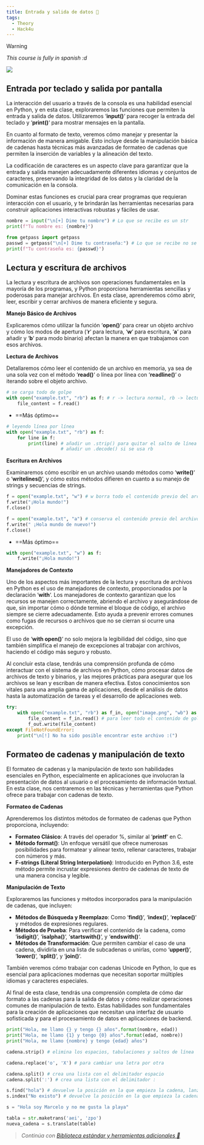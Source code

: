 ```yaml
---
title: Entrada y salida de datos 🥝
tags:
  - Theory
  - Hack4u
---
```

>[!Warning]
>*This course is fully in spanish :d*

![](Pasted%20image%2020240826120138.png)

## Entrada por teclado y salida por pantalla

La interacción del usuario a través de la consola es una habilidad esencial en Python, y en esta clase, exploraremos las funciones que permiten la entrada y salida de datos. Utilizaremos ‘**input()**‘ para recoger la entrada del teclado y ‘**print()**‘ para mostrar mensajes en la pantalla.

En cuanto al formato de texto, veremos cómo manejar y presentar la información de manera amigable. Esto incluye desde la manipulación básica de cadenas hasta técnicas más avanzadas de formateo de cadenas que permiten la inserción de variables y la alineación del texto.

La codificación de caracteres es un aspecto clave para garantizar que la entrada y salida manejen adecuadamente diferentes idiomas y conjuntos de caracteres, preservando la integridad de los datos y la claridad de la comunicación en la consola.

Dominar estas funciones es crucial para crear programas que requieran interacción con el usuario, y te brindarán las herramientas necesarias para construir aplicaciones interactivas robustas y fáciles de usar.

```python
nombre = input("\n[+] Dime tu nombre") # Lo que se recibe es un str
print(f"Tu nombre es: {nombre}")
```

```python
from getpass import getpass
passwd = getpass("\n[+] Dime tu contraseña:") # Lo que se recibe no se ve mientras se introduce
print(f"Tu contraseña es: {passwd}")
```

## Lectura y escritura de archivos

La lectura y escritura de archivos son operaciones fundamentales en la mayoría de los programas, y Python proporciona herramientas sencillas y poderosas para manejar archivos. En esta clase, aprenderemos cómo abrir, leer, escribir y cerrar archivos de manera eficiente y segura.

**Manejo Básico de Archivos**

Explicaremos cómo utilizar la función ‘**open()**‘ para crear un objeto archivo y cómo los modos de apertura (‘**r**‘ para lectura, ‘**w**‘ para escritura, ‘**a**‘ para añadir y ‘**b**‘ para modo binario) afectan la manera en que trabajamos con esos archivos.

**Lectura de Archivos**

Detallaremos cómo leer el contenido de un archivo en memoria, ya sea de una sola vez con el método ‘**read()**‘ o línea por línea con ‘**readline()**‘ o iterando sobre el objeto archivo.

```python
# se carga todo de golpe
with open("example.txt", "rb") as f: # r -> lectura normal, rb -> lectura para caracteres especiales
	file_content = f.read()
```

- ==Más óptimo==

```python
# leyendo línea por línea
with open("example.txt", "rb") as f:
	for line in f:
		print(line) # añadir un .strip() para quitar el salto de línea final
					# añadir un .decode() si se usa rb
```

**Escritura en Archivos**

Examinaremos cómo escribir en un archivo usando métodos como ‘**write()**‘ o ‘**writelines()**‘, y cómo estos métodos difieren en cuanto a su manejo de strings y secuencias de strings.

```python
f = open("example.txt", "w") # w borra todo el contenido previo del archivo
f.write("¡Hola mundo!")
f.close()
```

```python
f = open("example.txt", "a") # conserva el contenido previo del archivo y lo añade justo después
f.write(" ¡Hola mundo de nuevo!")
f.close()
```

- ==Más óptimo==

```python
with open("example.txt", "w") as f:
	f.write("¡Hola mundo!")
```

**Manejadores de Contexto**

Uno de los aspectos más importantes de la lectura y escritura de archivos en Python es el uso de manejadores de contexto, proporcionados por la declaración ‘**with**‘. Los manejadores de contexto garantizan que los recursos se manejen correctamente, abriendo el archivo y asegurándose de que, sin importar cómo o dónde termine el bloque de código, el archivo siempre se cierre adecuadamente. Esto ayuda a prevenir errores comunes como fugas de recursos o archivos que no se cierran si ocurre una excepción.

El uso de ‘**with open()**‘ no solo mejora la legibilidad del código, sino que también simplifica el manejo de excepciones al trabajar con archivos, haciendo el código más seguro y robusto.

Al concluir esta clase, tendrás una comprensión profunda de cómo interactuar con el sistema de archivos en Python, cómo procesar datos de archivos de texto y binarios, y las mejores prácticas para asegurar que los archivos se lean y escriban de manera efectiva. Estos conocimientos son vitales para una amplia gama de aplicaciones, desde el análisis de datos hasta la automatización de tareas y el desarrollo de aplicaciones web.

```python
try:
	with open("example.txt", "rb") as f_in, open("image.png", "wb") as f_out:
		file_content = f_in.read() # para leer todo el contenido de golpe
		f_out.write(file_content)
except FileNotFoundError:
	print("\n[!] No ha sido posible encontrar este archivo :(")
```

## Formateo de cadenas y manipulación de texto

El formateo de cadenas y la manipulación de texto son habilidades esenciales en Python, especialmente en aplicaciones que involucran la presentación de datos al usuario o el procesamiento de información textual. En esta clase, nos centraremos en las técnicas y herramientas que Python ofrece para trabajar con cadenas de texto.

**Formateo de Cadenas**

Aprenderemos los distintos métodos de formateo de cadenas que Python proporciona, incluyendo:

- **Formateo Clásico**: A través del operador %, similar al ‘**printf**‘ en C.
- **Método format()**: Un enfoque versátil que ofrece numerosas posibilidades para formatear y alinear texto, rellenar caracteres, trabajar con números y más.
- **F-strings (Literal String Interpolation)**: Introducido en Python 3.6, este método permite incrustar expresiones dentro de cadenas de texto de una manera concisa y legible.

**Manipulación de Texto**

Exploraremos las funciones y métodos incorporados para la manipulación de cadenas, que incluyen:

- **Métodos de Búsqueda y Reemplazo**: Como ‘**find()**‘, ‘**index()**‘, ‘**replace()**‘ y métodos de expresiones regulares.
- **Métodos de Prueba**: Para verificar el contenido de la cadena, como ‘**isdigit()**‘, ‘**isalpha()**‘, ‘**startswith()**‘, y ‘**endswith()**‘.
- **Métodos de Transformación**: Que permiten cambiar el caso de una cadena, dividirla en una lista de subcadenas o unirlas, como ‘**upper()**‘, ‘**lower()**‘, ‘**split()**‘, y ‘**join()**‘.

También veremos cómo trabajar con cadenas Unicode en Python, lo que es esencial para aplicaciones modernas que necesitan soportar múltiples idiomas y caracteres especiales.

Al final de esta clase, tendrás una comprensión completa de cómo dar formato a las cadenas para la salida de datos y cómo realizar operaciones comunes de manipulación de texto. Estas habilidades son fundamentales para la creación de aplicaciones que necesitan una interfaz de usuario sofisticada y para el procesamiento de datos en aplicaciones de backend.

```python
print("Hola, me llamo {} y tengo {} años".format(nombre, edad))
print("Hola, me llamo {1} y tengo {0} años".format(edad, nombre))
print("Hola, me llamo {nombre} y tengo {edad} años")

cadena.strip() # elimina los espacios, tabulaciones y saltos de línea

cadena.replace('o', 'X') # para cambiar una letra por otra

cadena.split() # crea una lista con el delimitador espacio
cadena.split(':') # crea una lista con el delimitador :

s.find("hola") # devuelve la posición en la que empieza la cadena, lanza -1 si no existe
s.index("No existo") # devuelve la posición en la que empieza la cadena, lanza excepción si no existe

s = "Hola soy Marcelo y no me gusta la playa"

tabla = str.maketrans('aei', 'zpo')
nueva_cadena = s.translate(table)
```

> *Continúa con [Biblioteca estándar y herramientas adicionales 🐝](biblioteca_estandar_y_herramientas_adicionales.md)*